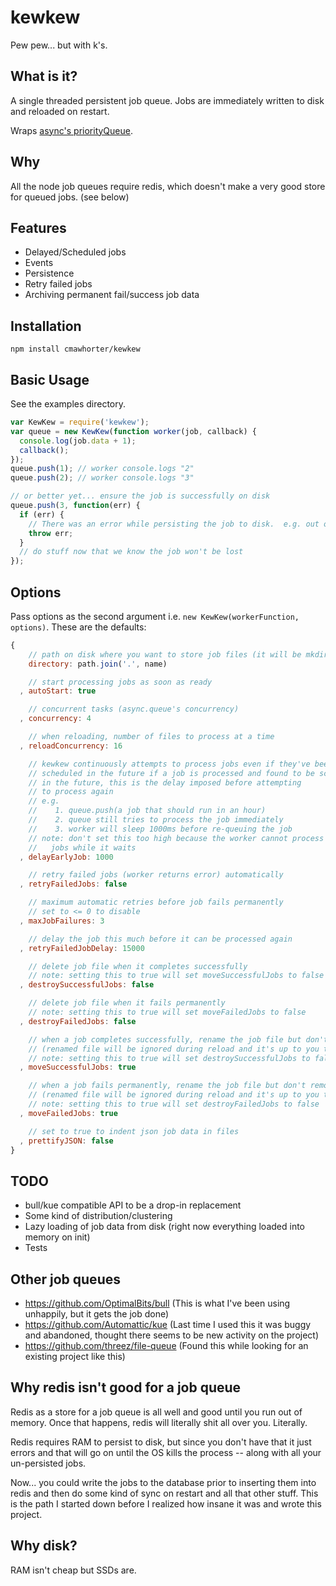 # kewkew

Pew pew... but with k's.

## What is it?

A single threaded persistent job queue.  Jobs are immediately written to disk and reloaded on restart.

Wraps [async's priorityQueue](https://github.com/caolan/async#priorityQueue).

## Why

All the node job queues require redis, which doesn't make a very good store for queued jobs. (see below)

## Features

  - Delayed/Scheduled jobs
  - Events
  - Persistence 
  - Retry failed jobs
  - Archiving permanent fail/success job data

## Installation

`npm install cmawhorter/kewkew`

## Basic Usage

See the examples directory.

```javascript
var KewKew = require('kewkew');
var queue = new KewKew(function worker(job, callback) {
  console.log(job.data + 1);
  callback();
});
queue.push(1); // worker console.logs "2"
queue.push(2); // worker console.logs "3"

// or better yet... ensure the job is successfully on disk
queue.push(3, function(err) {
  if (err) {
    // There was an error while persisting the job to disk.  e.g. out of disk space
    throw err;
  }
  // do stuff now that we know the job won't be lost
}); 
```

## Options

Pass options as the second argument i.e. `new KewKew(workerFunction, options)`.  These are the defaults:

```javascript
{
    // path on disk where you want to store job files (it will be mkdirp'd)
    directory: path.join('.', name)

    // start processing jobs as soon as ready
  , autoStart: true

    // concurrent tasks (async.queue's concurrency)
  , concurrency: 4

    // when reloading, number of files to process at a time
  , reloadConcurrency: 16

    // kewkew continuously attempts to process jobs even if they've been 
    // scheduled in the future if a job is processed and found to be scheduled 
    // in the future, this is the delay imposed before attempting 
    // to process again
    // e.g. 
    //    1. queue.push(a job that should run in an hour)
    //    2. queue still tries to process the job immediately
    //    3. worker will sleep 1000ms before re-queuing the job
    // note: don't set this too high because the worker cannot process other 
    //   jobs while it waits
  , delayEarlyJob: 1000

    // retry failed jobs (worker returns error) automatically 
  , retryFailedJobs: false

    // maximum automatic retries before job fails permanently
    // set to <= 0 to disable
  , maxJobFailures: 3

    // delay the job this much before it can be processed again
  , retryFailedJobDelay: 15000

    // delete job file when it completes successfully
    // note: setting this to true will set moveSuccessfulJobs to false
  , destroySuccessfulJobs: false

    // delete job file when it fails permanently 
    // note: setting this to true will set moveFailedJobs to false
  , destroyFailedJobs: false

    // when a job completes successfully, rename the job file but don't remove it
    // (renamed file will be ignored during reload and it's up to you to clean up)
    // note: setting this to true will set destroySuccessfulJobs to false
  , moveSuccessfulJobs: true

    // when a job fails permanently, rename the job file but don't remove it
    // (renamed file will be ignored during reload and it's up to you to clean up)
    // note: setting this to true will set destroyFailedJobs to false
  , moveFailedJobs: true

    // set to true to indent json job data in files
  , prettifyJSON: false
}
```

## TODO

  - bull/kue compatible API to be a drop-in replacement
  - Some kind of distribution/clustering
  - Lazy loading of job data from disk (right now everything loaded into memory on init)
  - Tests

## Other job queues

  - https://github.com/OptimalBits/bull (This is what I've been using unhappily, but it gets the job done)
  - https://github.com/Automattic/kue (Last time I used this it was buggy and abandoned, thought there seems to be new activity on the project)
  - https://github.com/threez/file-queue (Found this while looking for an existing project like this)

## Why redis isn't good for a job queue

Redis as a store for a job queue is all well and good until you run out of memory.  Once that happens, redis will literally shit all over you.  Literally.

Redis requires RAM to persist to disk, but since you don't have that it just errors and that will go on until the OS kills the process -- along with all your un-persisted jobs.

Now... you could write the jobs to the database prior to inserting them into redis and then do some kind of sync on restart and all that other stuff.  This is the path I started down before I realized how insane it was and wrote this project.

## Why disk?

RAM isn't cheap but SSDs are.  
